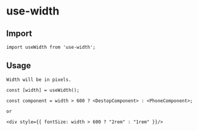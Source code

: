 # use-width

## Import

```
import useWidth from 'use-width';
```

## Usage

`Width will be in pixels. `

```
const [width] = useWidth();
```

```
const component = width > 600 ? <DestopComponent> : <PhoneComponent>;

or

<div style={{ fontSize: width > 600 ? "2rem" : "1rem" }}/>
```
